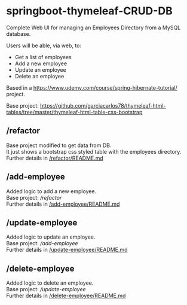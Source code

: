 # springboot-thymeleaf-CRUD-DB
Complete Web UI for managing an Employees Directory from a MySQL database.    

Users will be able, via web, to:
- Get a list of employees
- Add a new employee
- Update an employee
- Delete an employee

Based in a https://www.udemy.com/course/spring-hibernate-tutorial/ project.  

Base project: https://github.com/garciacarlos78/thymeleaf-html-tables/tree/master/thymeleaf-html-table-css-bootstrap

## /refactor
Base project modified to get data from DB.  
It just shows a bootstrap css styled table with the employees directory.    
Further details in [/refactor/README.md](/refactor/README.md)

## /add-employee
Added logic to add a new employee.  
Base project: */refactor*  
Further details in [/add-employee/README.md](/add-employee/README.md)

## /update-employee
Added logic to update an employee.  
Base project: */add-employee*  
Further details in [/update-employee/README.md](/update-employee/README.md)

## /delete-employee
Added logic to delete an employee.  
Base project: */update-employee*  
Further details in [/delete-employee/README.md](/delete-employee/README.md)

